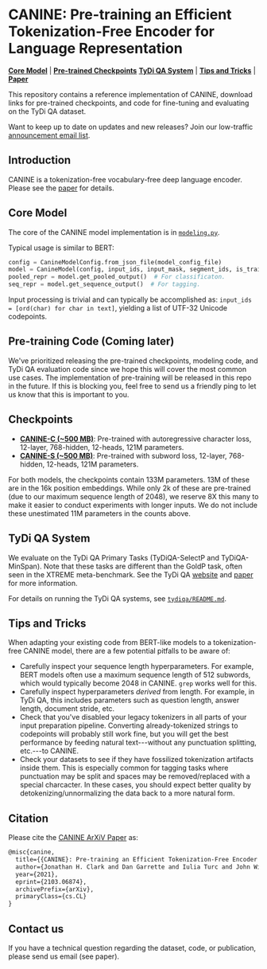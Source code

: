 # CANINE: Pre-training an Efficient Tokenization-Free Encoder for Language Representation

[**Core Model**](#core-model) | [**Pre-trained Checkpoints**](#checkpoints)
[**TyDi QA System**](#tydi-qa-system) | [**Tips and Tricks**](#tips-and-tricks)
| [**Paper**](https://arxiv.org/abs/2103.06874)

This repository contains a reference implementation of CANINE, download links
for pre-trained checkpoints, and code for fine-tuning and evaluating on the TyDi
QA dataset.

Want to keep up to date on updates and new releases? Join our low-traffic
[announcement email list](https://groups.google.com/g/canine-announce).

## Introduction

CANINE is a tokenization-free vocabulary-free deep language encoder. Please see
the [paper](https://arxiv.org/abs/2103.06874) for details.

## Core Model

The core of the CANINE model implementation is in [`modeling.py`](modeling.py).

Typical usage is similar to BERT:

```python
config = CanineModelConfig.from_json_file(model_config_file)
model = CanineModel(config, input_ids, input_mask, segment_ids, is_training)
pooled_repr = model.get_pooled_output()  # For classificaton.
seq_repr = model.get_sequence_output()  # For tagging.
```

Input processing is trivial and can typically be accomplished as: `input_ids =
[ord(char) for char in text]`, yielding a list of UTF-32 Unicode codepoints.

## Pre-training Code (Coming later)

We've prioritized releasing the pre-trained checkpoints, modeling code, and TyDi
QA evaluation code since we hope this will cover the most common use cases. The
implementation of pre-training will be released in this repo in the future. If
this is blocking you, feel free to send us a friendly ping to let us know that
this is important to you.

## Checkpoints

*   **[CANINE-C (~500 MB)](https://storage.googleapis.com/caninemodels/canine-c.zip)**:
    Pre-trained with autoregressive character loss, 12-layer, 768-hidden,
    12-heads, 121M parameters.
*   **[CANINE-S (~500 MB)](https://storage.googleapis.com/caninemodels/canine-s.zip)**:
    Pre-trained with subword loss, 12-layer, 768-hidden, 12-heads, 121M
    parameters.

For both models, the checkpoints contain 133M parameters. 13M of these are in
the 16k position embeddings. While only 2k of these are pre-trained (due to our
maximum sequence length of 2048), we reserve 8X this many to make it easier to
conduct experiments with longer inputs. We do not include these unestimated 11M
parameters in the counts above.

## TyDi QA System

We evaluate on the TyDi QA Primary Tasks (TyDiQA-SelectP and TyDiQA-MinSpan).
Note that these tasks are different than the GoldP task, often seen in the
XTREME meta-benchmark. See the TyDi QA
[website](https://ai.google.com/research/tydiqa) and
[paper](https://www.aclweb.org/anthology/2020.tacl-1.30/) for more information.

For details on running the TyDi QA systems, see [`tydiqa/README.md`](tydiqa).

## Tips and Tricks

When adapting your existing code from BERT-like models to a tokenization-free
CANINE model, there are a few potential pitfalls to be aware of:

*   Carefully inspect your sequence length hyperparameters. For example, BERT
    models often use a maximum sequence length of 512 subwords, which would
    typically become 2048 in CANINE. `grep` works well for this.
*   Carefully inspect hyperparameters *derived* from length. For example, in
    TyDi QA, this includes parameters such as question length, answer length,
    document stride, etc.
*   Check that you've disabled your legacy tokenizers in all parts of your input
    preparation pipeline. Converting already-tokenized strings to codepoints
    will probably still work fine, but you will get the best performance by
    feeding natural text---without any punctuation splitting, etc.---to
    CANINE.
*   Check your datasets to see if they have fossilized tokenization artifacts
    inside them. This is especially common for tagging tasks where punctuation
    may be split and spaces may be removed/replaced with a special charcacter.
    In these cases, you should expect better quality by
    detokenizing/unnormalizing the data back to a more natural form.

## Citation

Please cite the [CANINE ArXiV Paper](https://arxiv.org/abs/2103.06874) as:

```tex
@misc{canine,
  title={{CANINE}: Pre-training an Efficient Tokenization-Free Encoder for Language Representation},
  author={Jonathan H. Clark and Dan Garrette and Iulia Turc and John Wieting},
  year={2021},
  eprint={2103.06874},
  archivePrefix={arXiv},
  primaryClass={cs.CL}
}
```

## Contact us

If you have a technical question regarding the dataset, code, or publication,
please send us email (see paper).
